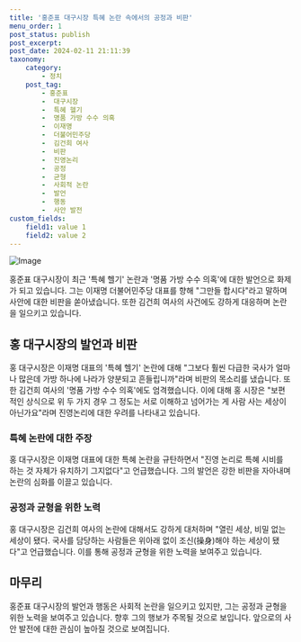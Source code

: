 ```yaml
---
title: '홍준표 대구시장 특혜 논란 속에서의 공정과 비판'
menu_order: 1
post_status: publish
post_excerpt: 
post_date: 2024-02-11 21:11:39
taxonomy:
    category:
        - 정치
    post_tag:
        - 홍준표
        -  대구시장
        -  특혜 헬기
        -  명품 가방 수수 의혹
        -  이재명
        -  더불어민주당
        -  김건희 여사
        -  비판
        -  진영논리
        -  공정
        -  균형
        -  사회적 논란
        -  발언
        -  행동
        -  사안 발전
custom_fields:
    field1: value 1
    field2: value 2
---
```


![Image](https://imgnews.pstatic.net/image/421/2024/02/11/0007345838_001_20240211120301395.jpg?type=w647)

홍준표 대구시장이 최근 '특혜 헬기' 논란과 '명품 가방 수수 의혹'에 대한 발언으로 화제가 되고 있습니다. 그는 이재명 더불어민주당 대표를 향해 "그만들 합시다"라고 말하며 사안에 대한 비판을 쏟아냈습니다. 또한 김건희 여사의 사건에도 강하게 대응하며 논란을 일으키고 있습니다.
## 홍 대구시장의 발언과 비판
홍 대구시장은 이재명 대표의 '특혜 헬기' 논란에 대해 "그보다 훨씬 다급한 국사가 얼마나 많은데 가방 하나에 나라가 양분되고 흔들립니까"라며 비판의 목소리를 냈습니다. 또한 김건희 여사의 '명품 가방 수수 의혹'에도 엄격했습니다. 이에 대해 홍 시장은 "보편적인 상식으로 위 두 가지 경우 그 정도는 서로 이해하고 넘어가는 게 사람 사는 세상이 아닌가요"라며 진영논리에 대한 우려를 나타내고 있습니다.
### 특혜 논란에 대한 주장
홍 대구시장은 이재명 대표에 대한 특혜 논란을 규탄하면서 "진영 논리로 특혜 시비를 하는 것 자체가 유치하기 그지없다"고 언급했습니다. 그의 발언은 강한 비판을 자아내며 논란의 심화를 이끌고 있습니다.
### 공정과 균형을 위한 노력
홍 대구시장은 김건희 여사의 논란에 대해서도 강하게 대처하며 "열린 세상, 비밀 없는 세상이 됐다. 국사를 담당하는 사람들은 위아래 없이 조신(操身)해야 하는 세상이 됐다"고 언급했습니다. 이를 통해 공정과 균형을 위한 노력을 보여주고 있습니다.
## 마무리
홍준표 대구시장의 발언과 행동은 사회적 논란을 일으키고 있지만, 그는 공정과 균형을 위한 노력을 보여주고 있습니다. 향후 그의 행보가 주목될 것으로 보입니다. 앞으로의 사안 발전에 대한 관심이 높아질 것으로 보여집니다.
